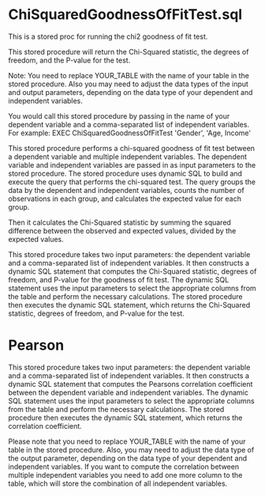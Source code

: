 # ChiSquaredGoodnessOfFitTest.sql
This is a stored proc for running the chi2 goodness of fit test. 

This stored procedure will return the Chi-Squared statistic, the degrees of freedom, and the P-value for the test.

Note: You need to replace YOUR_TABLE with the name of your table in the stored procedure. Also you may need to adjust the data types of the input and output parameters, depending on the data type of your dependent and independent variables.

You would call this stored procedure by passing in the name of your dependent variable and a comma-separated list of independent variables. 
For example:
EXEC ChiSquaredGoodnessOfFitTest 'Gender', 'Age, Income'

This stored procedure performs a chi-squared goodness of fit test between a dependent variable and multiple independent variables. The dependent variable and independent variables are passed in as input parameters to the stored procedure.
The stored procedure uses dynamic SQL to build and execute the query that performs the chi-squared test. The query groups the data by the dependent and independent variables, counts the number of observations in each group, and calculates the expected value for each group.

Then it calculates the Chi-Squared statistic by summing the squared difference between the observed and expected values, divided by the expected values.

This stored procedure takes two input parameters: the dependent variable and a comma-separated list of independent variables. It then constructs a dynamic SQL statement that computes the Chi-Squared statistic, degrees of freedom, and P-value for the goodness of fit test. The dynamic SQL statement uses the input parameters to select the appropriate columns from the table and perform the necessary calculations. The stored procedure then executes the dynamic SQL statement, which returns the Chi-Squared statistic, degrees of freedom, and P-value for the test.

# Pearson
This stored procedure takes two input parameters: the dependent variable and a comma-separated list of independent variables. It then constructs a dynamic SQL statement that computes the Pearsons correlation coefficient between the dependent variable and independent variables. The dynamic SQL statement uses the input parameters to select the appropriate columns from the table and perform the necessary calculations. The stored procedure then executes the dynamic SQL statement, which returns the correlation coefficient.

Please note that you need to replace YOUR_TABLE with the name of your table in the stored procedure. Also, you may need to adjust the data type of the output parameter, depending on the data type of your dependent and independent variables. If you want to compute the correlation between multiple independent variables you need to add one more column to the table, which will store the combination of all independent variables.

